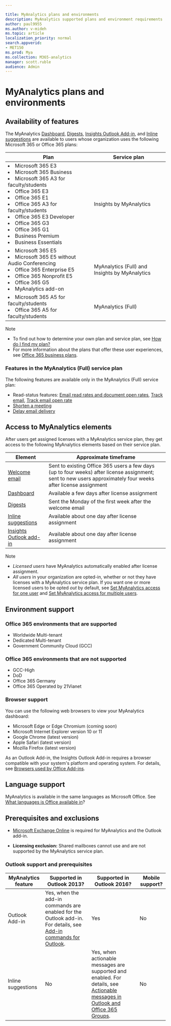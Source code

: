 ```yaml
---

title: MyAnalytics plans and environments
description: MyAnalytics supported plans and environment requirements
author: paul9955
ms.author: v-mideh
ms.topic: article
localization_priority: normal 
search.appverid:
- MET150
ms.prod: Mya
ms.collection: M365-analytics
manager: scott.ruble
audience: Admin
---
```


# MyAnalytics plans and environments

## Availability of features

The MyAnalytics [Dashboard](../use/dashboard-2.md), [Digests](../use/email-digest-2.md), [Insights Outlook Add-in](../use/add-in.md), and [Inline suggestions](../use/mya-notifications.md) are available to users whose organization uses the following Microsoft 365 or Office 365 plans:

| Plan  | Service plan | 
| ----- | ----- |
| <li>Microsoft 365 E3  <li>Microsoft 365 Business     <li>Microsoft 365 A3 for faculty/students <li>Office 365 E3  <li>Office 365 E1 <li>Office 365 A3 for faculty/students  <li>Office 365 E3 Developer <li>Office 365 G3   <li>Office 365 G1 <li>Business Premium <li>Business Essentials |  Insights by MyAnalytics |
| <li>Microsoft 365 E5 <li>Microsoft 365 E5 without Audio Conferencing &nbsp; &nbsp; &nbsp; <li>Office 365 Enterprise E5 <li>Office 365 Nonprofit E5 <li>Office 365 G5<li>MyAnalytics add-on | MyAnalytics (Full) and   Insights by MyAnalytics | 
| <li>Microsoft 365 A5 for faculty/students <li>Office 365 A5 for faculty/students | MyAnalytics (Full) | 
 
> [!Note]
> * To find out how to determine your own plan and service plan, see [How do I find my plan?](../overview/mya-faq.md#q4-how-can-i-find-out-what-my-plan-is) 
> * For more information about the plans that offer these user experiences, see [Office 365 business plans](https://products.office.com/business/compare-more-office-365-for-business-plans).

### Features in the MyAnalytics (Full) service plan

The following features are available only in the MyAnalytics (Full) service plan: 
 * Read-status features: [Email read rates and document open rates](../use/use-the-insights.md#track-email-and-document-open-rates), [Track email](../use/mya-notifications.md#track-email), [Track email open rate](../use/mya-notifications.md#track-email-open-rate)   
 * [Shorten a meeting](../use/mya-notifications.md#shorten-a-meeting) 
 * [Delay email delivery](../use/mya-notifications.md#delay-email-delivery) 
 <!-- REMOVED 30sept2020 * Ability to participate in a [Workplace Analytics plan](../../tutorials/solutionsv2-intro.md) -->

## Access to MyAnalytics elements

After users get assigned licenses with a MyAnalytics service plan, they get access to the following MyAnalytics elements based on their service plan.

| Element | Approximate timeframe |
| ------- | ------------------|
|  [Welcome email](../use/mya-welcome-email.md)| Sent to existing Office 365 users a few days (up to four weeks) after license assignment; sent to new users approximately four weeks after license assignment|
|  [Dashboard](../use/dashboard-2.md)  | Available a few days after license assignment |
|  [Digests](../use/email-digest-2.md)  | Sent the Monday of the first week after the welcome email |
|  [Inline suggestions](../use/mya-notifications.md)  | Available about one day after license assignment |
|  [Insights Outlook add-in](../use/add-in.md)  | Available about one day after license assignment |


> [!Note]  
> * _Licensed users_ have MyAnalytics automatically enabled after license assignment. 
> * _All users_ in your organization are opted-in, whether or not they have licenses with a MyAnalytics service plan. If you want one or more licensed users to be opted _out_ by default, see [Set MyAnalytics access for one user](../setup/configure-myanalytics.md#set-myanalytics-access-for-one-user) and [Set MyAnalytics access for multiple users](../setup/configure-myanalytics.md#set-myanalytics-access-for-multiple-users).

## Environment support

### Office 365 environments that are supported

* Worldwide Multi-tenant
* Dedicated Multi-tenant
* Government Community Cloud (GCC)

### Office 365 environments that are not supported

* GCC-High
* DoD
* Office 365 Germany
* Office 365 Operated by 21Vianet

### Browser support

You can use the following web browsers to view your MyAnalytics dashboard:

* Microsoft Edge or Edge Chromium (coming soon)
* Microsoft Internet Explorer version 10 or 11
* Google Chrome (latest version)
* Apple Safari (latest version)
* Mozilla Firefox (latest version)

As an Outlook Add-in, the Insights Outlook Add-in requires a browser compatible with your system's platform and operating system. For details, see [Browsers used by Office Add-ins](https://docs.microsoft.com/office/dev/add-ins/concepts/browsers-used-by-office-web-add-ins).

## Language support

MyAnalytics is available in the same languages as Microsoft Office. See [What languages is Office available in](https://support.office.com/en-ie/article/what-languages-is-office-available-in-26d30382-9fba-45dd-bf55-02ab03e2a7ec)?

## Prerequisites and exclusions

* [Microsoft Exchange Online](https://docs.microsoft.com/office365/servicedescriptions/exchange-online-service-description/exchange-online-service-description) is required for MyAnalytics and the Outlook add-in.

* **Licensing exclusion:** Shared mailboxes cannot use and are not supported by the MyAnalytics service plan.

### Outlook support and prerequisites

MyAnalytics feature | Supported in Outlook 2013? | Supported in Outlook 2016? | Mobile support?
 ----- | ----- |----- | ----
Outlook Add-in | Yes, when the add-in commands are enabled for the Outlook add-in. For details, see [Add-in commands for Outlook](https://docs.microsoft.com/outlook/add-ins/add-in-commands-for-outlook). | Yes | No
Inline suggestions | No | Yes, when actionable messages are supported and enabled. For details, see [Actionable messages in Outlook and Office 365 Groups](https://docs.microsoft.com/outlook/actionable-messages/). | No  
